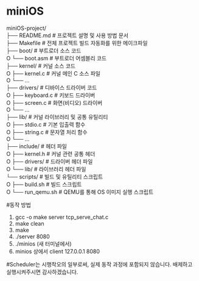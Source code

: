 # miniOS

miniOS-project/  
├── README.md               # 프로젝트 설명 및 사용 방법 문서  
├── Makefile                # 전체 프로젝트 빌드 자동화를 위한 메이크파일  
├── boot/                   # 부트로더 소스 코드  
O   └── boot.asm            # 부트로더 어셈블리 코드  
├── kernel/                 # 커널 소스 코드  
O   ├── kernel.c            # 커널 메인 C 소스 파일  
O   └── ...  
├── drivers/                # 디바이스 드라이버 코드  
O   ├── keyboard.c          # 키보드 드라이버  
O   ├── screen.c            # 화면(비디오) 드라이버  
O   └── ...  
├── lib/                    # 커널 라이브러리 및 공통 유틸리티  
O   ├── stdio.c             # 기본 입출력 함수  
O   ├── string.c            # 문자열 처리 함수  
O   └── ...  
├── include/                # 헤더 파일  
O   ├── kernel.h            # 커널 관련 공통 헤더  
O   ├── drivers/            # 드라이버 헤더 파일  
O   └── lib/                # 라이브러리 헤더 파일  
└── scripts/                # 빌드 및 유틸리티 스크립트  
O   ├── build.sh            # 빌드 스크립트  
O   └── run_qemu.sh         # QEMU를 통해 OS 이미지 실행 스크립트  


#동작 방법
1. gcc -o make server tcp_serve_chat.c
2. make clean
3. make 
4. ./server 8080 
5. ./minios (새 터미널에서)
6. minios 상에서 client 127.0.0.1 8080

#Scheduler는 시행착오의 일부로써, 실제 동작 과정에 포함되지 않습니다. 배제하고 실행시켜주시면 감사하겠습니다.

